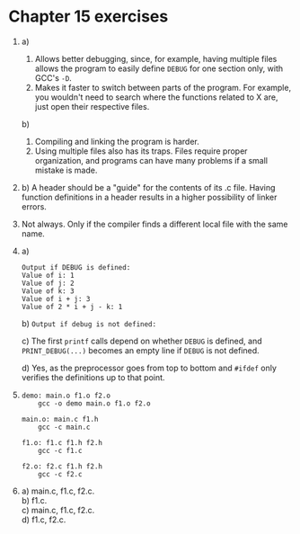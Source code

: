 # Chapter 15 exercises

1. a)
      1. Allows better debugging, since, for example, having multiple files
         allows the program to easily define `DEBUG` for one section only, with
         GCC's `-D`.
      2. Makes it faster to switch between parts of the program. For example,
         you wouldn't need to search where the functions related to X are, just
         open their respective files.

   b)
      1. Compiling and linking the program is harder.
      2. Using multiple files also has its traps. Files require proper
         organization, and programs can have many problems if a small mistake is
         made.

2. b) A header should be a "guide" for the contents of its .c file. Having
      function definitions in a header results in a higher possibility of linker
      errors.

3. Not always. Only if the compiler finds a different local file with the same
   name.

4. a)

   ```text
   Output if DEBUG is defined:  
   Value of i: 1
   Value of j: 2
   Value of k: 3
   Value of i + j: 3  
   Value of 2 * i + j - k: 1
   ```

   b) `Output if debug is not defined:`

   c) The first `printf` calls depend on whether `DEBUG` is defined, and
      `PRINT_DEBUG(...)` becomes an empty line if `DEBUG` is not defined.

   d) Yes, as the preprocessor goes from top to bottom and `#ifdef` only
      verifies the definitions up to that point.

5. ```make
   demo: main.o f1.o f2.o
       gcc -o demo main.o f1.o f2.o

   main.o: main.c f1.h
       gcc -c main.c

   f1.o: f1.c f1.h f2.h
       gcc -c f1.c

   f2.o: f2.c f1.h f2.h
       gcc -c f2.c
   ```

6. a) main.c, f1.c, f2.c.  
   b) f1.c.  
   c) main.c, f1.c, f2.c.  
   d) f1.c, f2.c.
